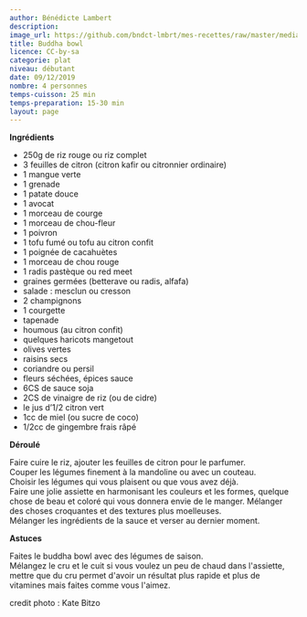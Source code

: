 ```yaml
---
author: Bénédicte Lambert
description: 
image_url: https://github.com/bndct-lmbrt/mes-recettes/raw/master/medias/buddha-bowl.jpg
title: Buddha bowl
licence: CC-by-sa
categorie: plat
niveau: débutant
date: 09/12/2019
nombre: 4 personnes
temps-cuisson: 25 min
temps-preparation: 15-30 min
layout: page
---
```



**Ingrédients**  
 

* 250g de riz rouge ou riz complet
* 3 feuilles de citron (citron kafir ou citronnier ordinaire)
* 1 mangue verte
* 1 grenade
* 1 patate douce
* 1 avocat
* 1 morceau de courge
* 1 morceau de chou-fleur
* 1 poivron
* 1 tofu fumé ou tofu au citron confit 
* 1 poignée de cacahuètes
* 1 morceau de chou rouge
* 1 radis pastèque ou red meet
* graines germées (betterave ou radis, alfafa)
* salade : mesclun ou cresson
* 2 champignons
* 1 courgette
* tapenade
* houmous (au citron confit)
* quelques haricots mangetout
* olives vertes
* raisins secs
* coriandre ou persil
* fleurs séchées, épices
sauce  
* 6CS de sauce soja
* 2CS de vinaigre de riz (ou de cidre)
* le jus d’1/2 citron vert
* 1cc de miel (ou sucre de coco)
* 1/2cc de gingembre frais râpé


**Déroulé**

Faire cuire le riz, ajouter les feuilles de citron pour le parfumer.  
Couper les légumes finement à la mandoline ou avec un couteau.   
Choisir les légumes qui vous plaisent ou que vous avez déjà.  
Faire une jolie assiette en harmonisant les couleurs et les formes, quelque chose de beau et coloré qui vous donnera envie de le manger. Mélanger des choses croquantes et des textures plus moelleuses.   
Mélanger les ingrédients de la sauce et verser au dernier moment.  


**Astuces** 

Faites le buddha bowl avec des légumes de saison.  
Mélangez le cru et le cuit si vous voulez un peu de chaud dans l'assiette, mettre que du cru permet d'avoir un résultat plus rapide et plus de vitamines mais faites comme vous l'aimez.  

credit photo : Kate Bitzo 